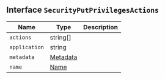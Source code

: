 ## Interface `SecurityPutPrivilegesActions`

| Name | Type | Description |
| - | - | - |
| `actions` | string[] | &nbsp; |
| `application` | string | &nbsp; |
| `metadata` | [Metadata](./Metadata.md) | &nbsp; |
| `name` | [Name](./Name.md) | &nbsp; |
